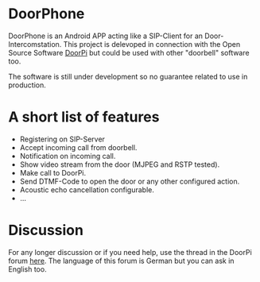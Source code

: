 # DoorPhone
DoorPhone is an Android APP acting like a SIP-Client for an Door-Intercomstation. This project is delevoped in connection with the Open Source Software [DoorPi](https://github.com/motom001/DoorPi) but could be used with other "doorbell" software too.

The software is still under development so no guarantee related to use in production.

# A short list of features
- Registering on SIP-Server
- Accept incoming call from doorbell.
- Notification on incoming call.
- Show video stream from the door (MJPEG and RSTP tested).
- Make call to DoorPi.
- Send DTMF-Code to open the door or any other configured action.
- Acoustic echo cancellation configurable.
- ...

# Discussion
For any longer discussion or if you need help, use the thread in the DoorPi forum [here](https://www.doorpi.org/forum/thread/743-doorphone-android-app/). The language of this forum is German but you can ask in English too.
